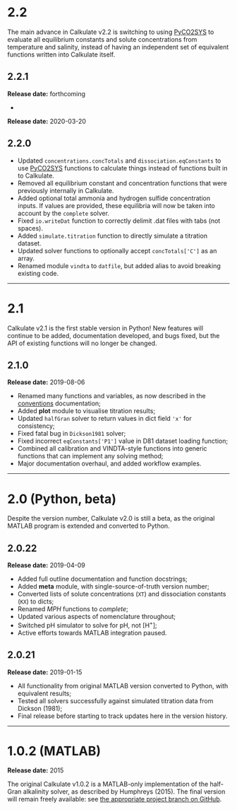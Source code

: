 # 2.2

The main advance in Calkulate v2.2 is switching to using [PyCO2SYS](https://github.com/mvdh7/PyCO2SYS) to evaluate all equilibrium constants and solute concentrations from temperature and salinity, instead of having an independent set of equivalent functions written into Calkulate itself.

## 2.2.1

**Release date:** forthcoming

  * 

**Release date:** 2020-03-20

## 2.2.0

  * Updated `concentrations.concTotals` and `dissociation.eqConstants` to use [PyCO2SYS](https://github.com/mvdh7/PyCO2SYS) functions to calculate things instead of functions built in to Calkulate.
  * Removed all equilibrium constant and concentration functions that were previously internally in Calkulate.
  * Added optional total ammonia and hydrogen sulfide concentration inputs. If values are provided, these equilibria will now be taken into account by the `complete` solver.
  * Fixed `io.writeDat` function to correctly delimit .dat files with tabs (not spaces).
  * Added `simulate.titration` function to directly simulate a titration dataset.
  * Updated solver functions to optionally accept `concTotals['C']` as an array.
  * Renamed module `vindta` to `datfile`, but added alias to avoid breaking existing code.

---

# 2.1

Calkulate v2.1 is the first stable version in Python! New features will continue to be added, documentation developed, and bugs fixed, but the API of existing functions will no longer be changed.

## 2.1.0

**Release date:** 2019-08-06

  * Renamed many functions and variables, as now described in the [conventions](../conventions) documentation;
  * Added **plot** module to visualise titration results;
  * Updated `halfGran` solver to return values in dict field `'x'` for consistency;
  * Fixed fatal bug in `Dickson1981` solver;
  * Fixed incorrect `eqConstants['P1']` value in D81 dataset loading function;
  * Combined all calibration and VINDTA-style functions into generic functions that can implement any solving method;
  * Major documentation overhaul, and added workflow examples.

---

# 2.0 (Python, beta)

Despite the version number, Calkulate v2.0 is still a beta, as the original MATLAB program is extended and converted to Python.

## 2.0.22

**Release date:** 2019-04-09

  * Added full outline documentation and function docstrings;
  * Added **meta** module, with single-source-of-truth version number;
  * Converted lists of solute concentrations (`XT`) and dissociation constants (`KX`) to dicts;
  * Renamed *MPH* functions to *complete*;
  * Updated various aspects of nomenclature throughout;
  * Switched pH simulator to solve for pH, not [H<sup>+</sup>];
  * Active efforts towards MATLAB integration paused.

## 2.0.21

**Release date:** 2019-01-15

  * All functionality from original MATLAB version converted to Python, with equivalent results;
  * Tested all solvers successfully against simulated titration data from Dickson (1981);
  * Final release before starting to track updates here in the version history.

---

# 1.0.2 (MATLAB)

**Release date:** 2015

The original Calkulate v1.0.2 is a MATLAB-only implementation of the half-Gran alkalinity solver, as described by Humphreys (2015). The final version will remain freely available: see [the appropriate project branch on GitHub](https://github.com/mvdh7/calkulate/tree/1.0.2).
